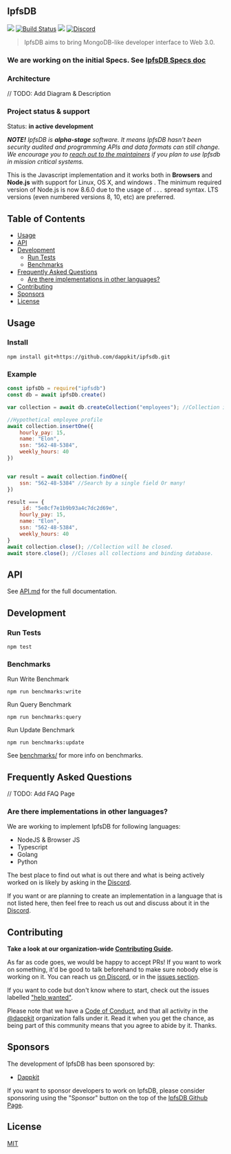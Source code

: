 ## IpfsDB

<img src="https://img.shields.io/badge/Node.js-%3E%3D8.0.0-orange.svg?style=flat-square" /></a>
[![Build Status](https://travis-ci.com/dappkit/ipfsdb.svg?branch=master)](https://travis-ci.com/dappkit/ipfsdb)
<a href="https://david-dm.org/dappkit/ipfsdb"><img src="https://david-dm.org/dappkit/ipfsdb.svg?style=flat-square"/></a>
[![Discord](https://img.shields.io/discord/616677539812868097?color=blueviolet&label=discord)](https://discord.gg/88YpNuQ)


> IpfsDB aims to bring MongoDB-like developer interface to Web 3.0.

### We are working on the initial Specs. See [IpfsDB Specs doc](https://github.com/dappkit/ipfsdb-specs/blob/master/README.md)

### Architecture

// TODO: Add Diagram & Description

### Project status & support

Status: **in active development**

***NOTE!*** *IpfsDB is **alpha-stage** software. It means IpfsDB hasn't been security audited and programming APIs and data formats can still change. We encourage you to [reach out to the maintainers](https://discord.gg/88YpNuQ) if you plan to use Ipfsdb in mission critical systems.*

This is the Javascript implementation and it works both in **Browsers** and **Node.js** with support for Linux, OS X, and windows . The minimum required version of Node.js is now 8.6.0 due to the usage of `...` spread syntax. LTS versions (even numbered versions 8, 10, etc) are preferred.

[//]: <> (To use with older versions of Node.js, we provide an ES5-compatible build through the npm package, located in `dist/es5/` when installed through npm.)

## Table of Contents

<!-- toc -->

- [Usage](#usage)
- [API](#api)
- [Development](#development)
  * [Run Tests](#run-tests)
  * [Benchmarks](#benchmarks)
- [Frequently Asked Questions](#frequently-asked-questions)
  * [Are there implementations in other languages?](#are-there-implementations-in-other-languages)
- [Contributing](#contributing)
- [Sponsors](#sponsors)
- [License](#license)

<!-- tocstop -->

## Usage

### Install

```
npm install git+https://github.com/dappkit/ipfsdb.git
```

### Example
```javascript
const ipfsDb = require("ipfsdb")
const db = await ipfsDb.create()

var collection = await db.createCollection("employees"); //Collection interface

//Hypothetical employee profile
await collection.insertOne({
    hourly_pay: 15,
    name: "Elon",
    ssn: "562-48-5384",
    weekly_hours: 40
})


var result = await collection.findOne({
    ssn: "562-48-5384" //Search by a single field Or many!
})

result === {
    _id: "5e8cf7e1b9b93a4c7dc2d69e",
    hourly_pay: 15,
    name: "Elon",
    ssn: "562-48-5384",
    weekly_hours: 40
}
await collection.close(); //Collection will be closed.
await store.close(); //Closes all collections and binding database.
```


## API
See [API.md](https://github.com/dappkit/ipfsdb/blob/master/API.md) for the full documentation.

## Development

### Run Tests
```
npm test
```

### Benchmarks

Run Write Benchmark
```
npm run benchmarks:write
```

Run Query Benchmark
```
npm run benchmarks:query
```

Run Update Benchmark
```
npm run benchmarks:update
```

See [benchmarks/](https://github.com/dappkit/ipfsdb/tree/master/test/benchmarks) for more info on benchmarks.


## Frequently Asked Questions

// TODO: Add FAQ Page

### Are there implementations in other languages?

We are working to implement IpfsDB for following languages:

- NodeJS & Browser JS
- Typescript
- Golang
- Python

The best place to find out what is out there and what is being actively worked on is likely by asking in the [Discord](https://discord.gg/88YpNuQ). 

If you want or are planning to create an implementation in a language that is not listed here, then feel free to reach us out and discuss about it in the [Discord](https://discord.gg/88YpNuQ).

## Contributing

**Take a look at our organization-wide [Contributing Guide](https://github.com/dappkit/ipfsdb/blob/master/CONTRIBUTING.md).**

As far as code goes, we would be happy to accept PRs! If you want to work on something, it'd be good to talk beforehand to make sure nobody else is working on it. You can reach us [on Discord](https://discord.gg/88YpNuQ), or in the [issues section](https://github.com/dappkit/ipfsdb/issues).

If you want to code but don't know where to start, check out the issues labelled ["help wanted"](https://github.com/dappkit/ipfsdb/issues?q=is%3Aopen+is%3Aissue+label%3A%22help+wanted%22+sort%3Areactions-%2B1-desc).

Please note that we have a [Code of Conduct](CODE_OF_CONDUCT.md), and that all activity in the [@dappkit](https://github.com/dappkit) organization falls under it. Read it when you get the chance, as being part of this community means that you agree to abide by it. Thanks.

## Sponsors

The development of IpfsDB has been sponsored by:

* [Dappkit](https://dappkit.io)

If you want to sponsor developers to work on IpfsDB, please consider sponsoring using the "Sponsor" button on the top of the [IpfsDB Github Page](https://github.com/dappkit/ipfsdb).

## License
[MIT](https://github.com/dappkit/ipfsdb/blob/master/LICENSE)
